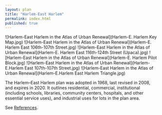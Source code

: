 ```yaml
---
layout: plan
title: "Harlem-East Harlem"
permalink: index.html
published: true
---
```


![Harlem-East Harlem in the Atlas of Urban Renewal](Harlem-E. Harlem Key Map.jpg)
![Harlem-East Harlem in the Atlas of Urban Renewal](Harlem-E. Harlem East 106th-107th Street.jpg)
![Harlem-East Harlem in the Atlas of Urban Renewal](Harlem-E. Harlem East 116th-124th Street \(Upaca\).jpg)
![Harlem-East Harlem in the Atlas of Urban Renewal](Harlem-E. Harlem Pilot Block.jpg)
![Harlem-East Harlem in the Atlas of Urban Renewal](Harlem-E.Harlem East 107th-107th Street.jpg)
![Harlem-East Harlem in the Atlas of Urban Renewal](Harlem-E.Harlem East Harlem Triangle.jpg)

The Harlem–East Harlem plan was adopted in 1968, last revised in 2008, and expires in 2020. It outlines residential, commercial, institutional (including schools, libraries, community centers, hospitals, and other essential service uses), and industrial uses for lots in the plan area.

See [References](http://www.urbanreviewer.org/#page=references.html). 